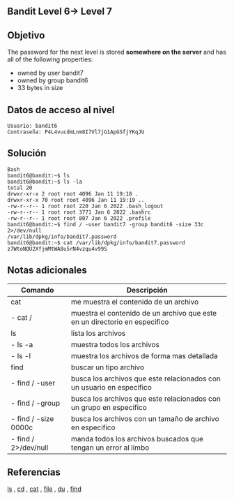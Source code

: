 ## Bandit Level 6→ Level 7

## Objetivo

The password for the next level is stored **somewhere on the server** and has all of the following properties:

- owned by user bandit7
- owned by group bandit6
- 33 bytes in size
## Datos de acceso al nivel

```
Usuario: bandit6
Contraseña: P4L4vucdmLnm8I7Vl7jG1ApGSfjYKqJU
```
## Solución
```
Bash
bandit6@bandit:~$ ls
bandit6@bandit:~$ ls -la
total 20
drwxr-xr-x 2 root root 4096 Jan 11 19:18 .
drwxr-xr-x 70 root root 4096 Jan 11 19:19 ..
-rw-r--r-- 1 root root 220 Jan 6 2022 .bash_logout
-rw-r--r-- 1 root root 3771 Jan 6 2022 .bashrc
-rw-r--r-- 1 root root 807 Jan 6 2022 .profile
bandit6@bandit:~$ find / -user bandit7 -group bandit6 -size 33c 2>/dev/null
/var/lib/dpkg/info/bandit7.password
bandit6@bandit:~$ cat /var/lib/dpkg/info/bandit7.password
z7WtoNQU2XfjmMtWA8u5rN4vzqu4v99S
```
## Notas adicionales

| Comando | Descripción |
|-----------|-----------|
| cat| me muestra el contenido de un archivo|
|- cat /|muestra el contenido de un archivo que este en un directorio en especifico|
| ls | lista los archivos|
| - ls -a | muestra todos los archivos|
| - ls -l | muestra los archivos de forma mas detallada|
| find | buscar un tipo archivo|
| - find / -user | busca los archivos que este relacionados con un usuario en especifico|
| - find / -group | busca los archivos que este relacionados con un grupo en especifico|
| - find / -size 0000c | busca los archivos con un tamaño de archivo en especifico|
| - find /  2>/dev/null | manda todos los archivos buscados que tengan un error al limbo|

## Referencias

[ls](https://man7.org/linux/man-pages/man1/ls.1.html) , [cd](https://man7.org/linux/man-pages/man1/cd.1p.html) , [cat](https://man7.org/linux/man-pages/man1/cat.1.html) , [file](https://man7.org/linux/man-pages/man1/file.1.html) , [du](https://man7.org/linux/man-pages/man1/du.1.html) , [find](https://man7.org/linux/man-pages/man1/find.1.html)